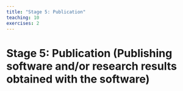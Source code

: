 ```yaml
---
title: "Stage 5: Publication"
teaching: 10
exercises: 2
---
```


# Stage 5: Publication (Publishing software and/or research results obtained with the software)
